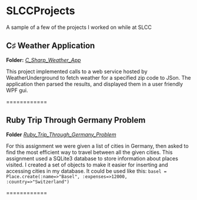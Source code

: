SLCCProjects
============
A sample of a few of the projects I worked on while at SLCC


## C♯ Weather Application
**Folder:** *[C_Sharp_Weather_App](https://github.com/KyleSwanson/SLCCProjects/tree/master/C_Sharp_Weather_App)*

This project implemented calls to a web service hosted by WeatherUnderground to fetch weather for a specified zip code to JSon. The application then parsed the results, and displayed them in a user friendly WPF gui.

============

## Ruby Trip Through Germany Problem
**Folder** *[Ruby_Trip_Through_Germany_Problem](https://github.com/KyleSwanson/SLCCProjects/tree/master/Ruby_Trip_Through_Germany_Problem)*

For this assignment we were given a list of cities in Germany, then asked to find the most efficient way to travel between all the given cities. This assignment used a SQLite3 database to store information about places visited. I created a set of objects to make it easier for inserting and accessing cities in my database. It could be used like this: 
`basel = Place.create(:name=>"Basel", :expenses=>12000, :country=>"Switzerland")`



============
